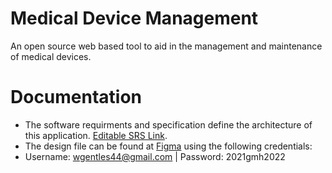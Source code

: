 # Medical Device Management
An open source web based tool to aid in the management and maintenance of medical devices. 

# Documentation
  - The software requirments and specification define the architecture of this application. [Editable SRS Link](https://1drv.ms/w/s!Aoyt_5MLLrQsi6hhpnkagfaawf1pcA?e=iVbRyr).
  - The design file can be found at [Figma](figma.com) using the following credentials:
  - Username: wgentles44@gmail.com | Password: 2021gmh2022

